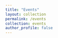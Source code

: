 ```yaml
---
title: "Events"
layout: collection
permalink: /events
collection: events
author_profile: false
---
```


